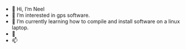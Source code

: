 - 👋 Hi, I’m Neel
- 👀 I’m interested in gps software.
- 🌱 I’m currently learning how to compile and install software on a linux laptop.
- 💞️ 
- 📫 

<!---
Megazordon/Megazordon is a ✨ special ✨ repository because its `README.md` (this file) appears on your GitHub profile.
You can click the Preview link to take a look at your changes.
--->
